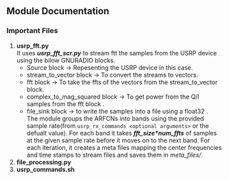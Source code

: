 ## Module Documentation

### Important Files 

1. **usrp_fft.py**</br>
   It uses **_usrp_fft_scr.py_** to stream ftt the samples from the USRP device using the bilow GNURADIO blocks. </br>
   - Source block -> Repesenting the USRP device in this case.</br>
   - stream_to_vector block -> To convert the streams to vectors. </br>
   - fft block -> To take the ffts of the vectors from the stream_to_vector block.</br>
   - complex_to_mag_squared block -> To get power from the Q/I samples from the fft block .</br>
   - file_sink block -> to write the samples into a file using a float32 .</br>
  The module groups the ARFCNs into bands using the provided sample rate(from `usrp_rx_commands <optional arguments>` or the defualt value). For each band it takes **_fft_size*num_ffts_** of samples at the given sample rate before it moves on to the next band. For each iteration, it creates a meta files mapping the center frequencies and time stamps to stream files and saves them in _meta_files/_. 
2. **file_processing.py**
3. **usrp_commands.sh**

###

